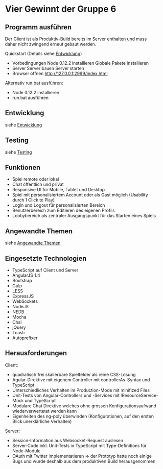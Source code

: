 # Vier Gewinnt der Gruppe 6

## Programm ausführen

Der Client ist als Produktiv-Build bereits im Server enthalten und muss daher nicht zwingend erneut gebaut werden.

Quickstart (Details siehe [Entwicklung](_doc/Development.md))

- Vorbedingungen
  Node 0.12.2 installieren
  Globale Pakete installieren
- Server
  Server bauen
  Server starten
- Browser öffnen
  http://127.0.0.1:2999/index.html

Alternativ run.bat ausführen:

- Node 0.12.2 installieren
- run.bat ausführen

## Entwicklung

siehe [Entwicklung](_doc/Development.md)

## Testing

siehe [Testing](_doc/Testing.md)

## Funktionen
- Spiel remote oder lokal
- Chat öffentlich und privat
- Responsive UI für Mobile, Tablet und Desktop
- Spiel mit personalisiertem Account oder als Gast möglich (Usability durch 1 Click to Play)
- Login und Logout für personalisierten Bereich
- Benutzerbereich zum Editieren des eigenen Profils
- Lobbybereich als zentraler Ausgangspunkt für das Starten eines Spiels

## Angewandte Themen

siehe [Angewandte Themen](_doc/AngewandteThemen.md)

## Eingesetzte Technologien
- TypeScript auf Client und Server
- AngularJS 1.4
- Bootstrap
- Gulp
- LESS
- ExpressJS
- WebSockets
- NodeJS
- NEDB
- Mocha
- Chai
- jQuery
- Toastr
- Autoprefixer


## Herausforderungen

Client:

- quadratisch frei skalierbare Spielfelder als reine CSS-Lösung
- Agular-Direktive mit eigenem Controller mit controllerAs-Syntax und TypeScript
- Unterschiedliches Verhalten im Production-Mode mit minifized Files
- Unit-Tests von Angular-Controllers und -Services mit IResourceService-Mock und TypeScript
- Modulare Chat Direktive welches ohne grossen Konfigurationsaufwand wiederverwertetet werden kann
- Eigenheiten des ng-poly überwinden (Konfigurationen, auf den ersten Blick unerklärliche Verhalten)

Server:

- Session-Information aus Websocket-Request auslesen
- Server-Code inkl. Unit-Tests in TypeScript mit Type-Definitions für Node-Module
- OAuth mit Twitter Implementatieren => der Prototyp hatte noch einige Bugs und wurde deshalb aus dem produktiven Build herausgenommen

